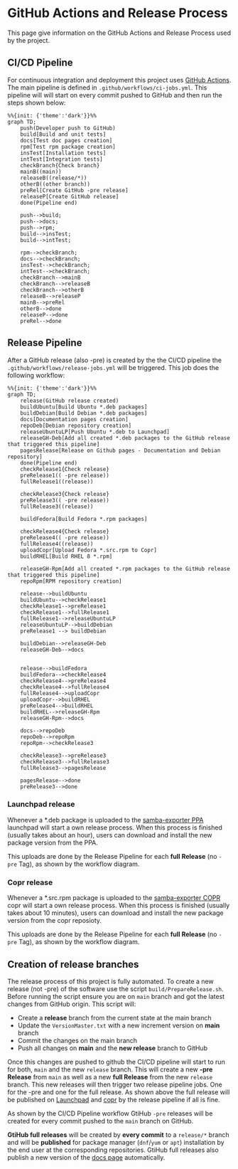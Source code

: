 # GitHub Actions and Release Process

This page give information on the GitHub Actions and Release Process used by the project.

## CI/CD Pipeline

For continuous integration and deployment this project uses [GitHub Actions](https://github.com/imker25/samba_exporter/actions). The main pipeline is defined in `.github/workflows/ci-jobs.yml`. This pipeline will will start on every commit pushed to GitHub and then run the steps shown below:

```mermaid
%%{init: {'theme':'dark'}}%%
graph TD;
    push(Developer push to GitHub)
    build[Build and unit tests]
    docs[Test doc pages creation]
    rpm[Test rpm package creation]
    insTest[Installation tests]
    intTest[Integration tests]
    checkBranch{Check branch}
    mainB((main))
    releaseB((release/*))
    otherB((other branch))
    preRel[Create GitHub -pre release]
    releaseP[Create GitHub release]
    done(Pipeline end)

    push-->build;
    push-->docs;
    push-->rpm;
    build-->insTest;
    build-->intTest;
    
    rpm-->checkBranch;
    docs-->checkBranch;
    insTest-->checkBranch;
    intTest-->checkBranch;
    checkBranch-->mainB
    checkBranch-->releaseB
    checkBranch-->otherB
    releaseB-->releaseP
    mainB-->preRel
    otherB-->done
    releaseP-->done
    preRel-->done
```

## Release Pipeline

After a GitHub release (also -pre) is created by the the CI/CD pipeline the `.github/workflows/release-jobs.yml` will be triggered. This job does the following workflow:

```mermaid
%%{init: {'theme':'dark'}}%%
graph TD;
    release(GitHub release created)
    buildUbuntu[Build Ubuntu *.deb packages]
    buildDebian[Build Debian *.deb packages]
    docs[Documentation pages creation]
    repoDeb[Debian repository creation]
    releaseUbuntuLP[Push Ubuntu *.deb to Launchpad]
    releaseGH-Deb[Add all created *.deb packages to the GitHub release that triggered this pipeline]
    pagesRelease[Release on Github pages - Documentation and Debian repository]
    done(Pipeline end)
    checkRelease1{Check release}
    preRelease1(( -pre release))
    fullRelease1((release))

    checkRelease3{Check release}
    preRelease3(( -pre release))
    fullRelease3((release))

    buildFedora[Build Fedora *.rpm packages]

    checkRelease4{Check release}
    preRelease4(( -pre release))
    fullRelease4((release))
    uploadCopr[Upload Fedora *.src.rpm to Copr]
    buildRHEL[Build RHEL 8 *.rpm]

    releaseGH-Rpm[Add all created *.rpm packages to the GitHub release that triggered this pipeline]
    repoRpm[RPM repository creation]

    release-->buildUbuntu
    buildUbuntu-->checkRelease1
    checkRelease1-->preRelease1
    checkRelease1-->fullRelease1
    fullRelease1-->releaseUbuntuLP
    releaseUbuntuLP-->buildDebian
    preRelease1 --> buildDebian

    buildDebian-->releaseGH-Deb
    releaseGH-Deb-->docs
 

    release-->buildFedora
    buildFedora-->checkRelease4
    checkRelease4-->preRelease4
    checkRelease4-->fullRelease4
    fullRelease4-->uploadCopr
    uploadCopr-->buildRHEL
    preRelease4-->buildRHEL
    buildRHEL-->releaseGH-Rpm
    releaseGH-Rpm-->docs
    
    docs-->repoDeb
    repoDeb-->repoRpm
    repoRpm-->checkRelease3

    checkRelease3-->preRelease3
    checkRelease3-->fullRelease3
    fullRelease3-->pagesRelease

    pagesRelease-->done
    preRelease3-->done
```

### Launchpad release

Whenever a *.deb package is uploaded to the [samba-exporter PPA](https://launchpad.net/~imker/+archive/ubuntu/samba-exporter-ppa) launchpad will start a own release process. When this process is finished (usually takes about an hour), users can download and install the new package version from the PPA.

This uploads are done by the Release Pipeline for each **full Release** (no `-pre` Tag), as shown by the workflow diagram.

### Copr release

Whenever a *.src.rpm package is uploaded to the [samba-exporter COPR](https://copr.fedorainfracloud.org/coprs/imker25/samba-exporter/) copr will start a own release process. When this process is finished (usually takes about 10 minutes), users can download and install the new package version from the copr reposioty.

This uploads are done by the Release Pipeline for each **full Release**  (no `-pre` Tag), as shown by the workflow diagram.

## Creation of release branches

The release process of this project is fully automated. To create a new release (not -pre) of the software use the script `build/PrepareRelease.sh`. Before running the script ensure you are on `main` branch and got the latest changes from GitHub origin. This script will:

- Create a **release** branch from the current state at the main branch
- Update the `VersionMaster.txt` with a new increment version on **main** branch
- Commit the changes on the main branch
- Push all changes on **main** and the **new release** branch to GitHub

Once this changes are pushed to github the CI/CD pipeline will start to run for both, `main` and the new `release` branch. This will create a new **-pre Release** from `main` as well as a new **full Release**  from the new `release` branch. This new releases will then trigger two release pipeline jobs. One for the -pre and one for the full release. As shown above the full release will be published on [Launchpad](https://launchpad.net/~imker/+archive/ubuntu/samba-exporter-ppa) and [copr](https://copr.fedorainfracloud.org/coprs/imker25/samba-exporter/) by the release pipeline if all is fine.

As shown by the CI/CD Pipeline workflow GtiHub `-pre` releases will be created for every commit pushed to the `main` branch on GitHub.

**GtiHub full releases** will be created by **every commit** to a `release/*` branch and will be **published** for package manager (`dnf`/`yum` or `apt`) installation by the end user at the corresponding repositories. GtiHub full releases also publish a new version of the [docs page](https://imker25.github.io/samba_exporter/Index/) automatically.
